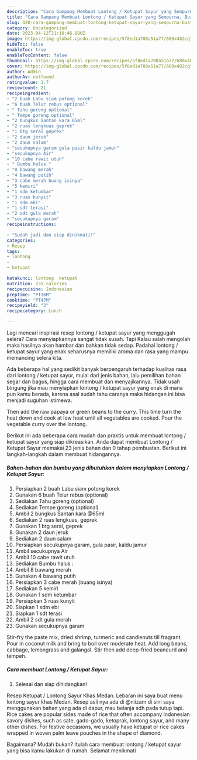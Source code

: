```yaml
---
description: "Cara Gampang Membuat Lontong / Ketupat Sayur yang Sempurna, Buat Buka Puasa}"
title: "Cara Gampang Membuat Lontong / Ketupat Sayur yang Sempurna, Buat Buka Puasa}"
slug: 420-cara-gampang-membuat-lontong-ketupat-sayur-yang-sempurna-buat-buka-puasa
category: Uncategorized
date: 2023-04-12T21:16:46.880Z
image: https://img-global.cpcdn.com/recipes/5f8ed1a708a51a77/680x482cq70/lontong-ketupat-sayur-foto-resep-utama.jpg
hideToc: false
enableToc: true
enableTocContent: false
thumbnail: https://img-global.cpcdn.com/recipes/5f8ed1a708a51a77/680x482cq70/lontong-ketupat-sayur-foto-resep-utama.jpg
cover: https://img-global.cpcdn.com/recipes/5f8ed1a708a51a77/680x482cq70/lontong-ketupat-sayur-foto-resep-utama.jpg
author: Admin
authorAv: notfound
ratingvalue: 3.7
reviewcount: 21
recipeingredient:
- "2 buah Labu siam potong korek"
- "6 buah Telur rebus optional"
- " Tahu goreng optional"
- " Tempe goreng optional"
- "2 bungkus Santan kara 65ml"
- "2 ruas lengkuas geprek"
- "1 btg serai geprek"
- "2 daun jeruk"
- "2 daun salam"
- "secukupnya garam gula pasir kaldu jamur"
- "secukupnya Air"
- "10 cabe rawit utuh"
- " Bumbu halus "
- "8 bawang merah"
- "4 bawang putih"
- "3 cabe merah buang isinya"
- "5 kemiri"
- "1 sdm ketumbar"
- "3 ruas kunyit"
- "1 sdm ebi"
- "1 sdt terasi"
- "2 sdt gula merah"
- "secukupnya garam"
recipeinstructions:

- "Sudah jadi dan siap dinikmati!"
categories:
- Resep
tags:
- lontong
- 
- ketupat

katakunci: lontong  ketupat 
nutrition: 235 calories
recipecuisine: Indonesian
preptime: "PT16M"
cooktime: "PT47M"
recipeyield: "3"
recipecategory: Lunch

---
```



Lagi mencari inspirasi resep lontong / ketupat sayur yang menggugah selera? Cara menyiapkannya sangat tidak susah. Tapi Kalau salah mengolah maka hasilnya akan hambar dan bahkan tidak sedap. Padahal lontong / ketupat sayur yang enak seharusnya memiliki aroma dan rasa yang mampu memancing selera kita.


Ada beberapa hal yang sedikit banyak berpengaruh terhadap kualitas rasa dari lontong / ketupat sayur, mulai dari jenis bahan, lalu pemilihan bahan segar dan bagus, hingga cara membuat dan menyajikannya. Tidak usah bingung jika mau menyiapkan lontong / ketupat sayur yang enak di mana pun kamu berada, karena asal sudah tahu caranya maka hidangan ini bisa menjadi suguhan istimewa.

Then add the raw papaya or green beans to the curry. This time turn the heat down and cook at low heat until all vegetables are cooked. Pour the vegetable curry over the lontong.


Berikut ini ada beberapa cara mudah dan praktis untuk membuat lontong / ketupat sayur yang siap dikreasikan. Anda dapat membuat Lontong / Ketupat Sayur memakai 23 jenis bahan dan 0 tahap pembuatan. Berikut ini langkah-langkah dalam membuat hidangannya.

<!--inarticleads1-->

##### Bahan-bahan dan bumbu yang dibutuhkan dalam menyiapkan Lontong / Ketupat Sayur:

1. Persiapkan 2 buah Labu siam potong korek
1. Gunakan 6 buah Telur rebus (optional)
1. Sediakan  Tahu goreng (optional)
1. Sediakan  Tempe goreng (optional)
1. Ambil 2 bungkus Santan kara @65ml
1. Sediakan 2 ruas lengkuas, geprek
1. Gunakan 1 btg serai, geprek
1. Gunakan 2 daun jeruk
1. Sediakan 2 daun salam
1. Persiapkan secukupnya garam, gula pasir, kaldu jamur
1. Ambil secukupnya Air
1. Ambil 10 cabe rawit utuh
1. Sediakan  Bumbu halus :
1. Ambil 8 bawang merah
1. Gunakan 4 bawang putih
1. Persiapkan 3 cabe merah (buang isinya)
1. Sediakan 5 kemiri
1. Gunakan 1 sdm ketumbar
1. Persiapkan 3 ruas kunyit
1. Siapkan 1 sdm ebi
1. Siapkan 1 sdt terasi
1. Ambil 2 sdt gula merah
1. Gunakan secukupnya garam


Stir-fry the paste mix, dried shrimp, turmeric and candlenuts till fragrant. Pour in coconut milk and bring to boil over moderate heat. Add long beans, cabbage, lemongrass and galangal. Stir then add deep-fried beancurd and tempeh. 

<!--inarticleads2-->

##### Cara membuat Lontong / Ketupat Sayur:


1. Selesai dan siap dihidangkan!

Resep Ketupat / Lontong Sayur Khas Medan. Lebaran ini saya buat menu lontong sayur khas Medan. Resep asli nya ada di @niizam di sini saya menggunakan bahan yang ada di dapur, mau belanja sdh pada tutup tapi. Rice cakes are popular sides made of rice that often accompany Indonesian savory dishes, such as sate, gado-gado, ketoprak, lontong sayur, and many other dishes. For festive occasions, we usually have ketupat or rice cakes wrapped in woven palm leave pouches in the shape of diamond. 

Bagaimana? Mudah bukan? Itulah cara membuat lontong / ketupat sayur yang bisa kamu lakukan di rumah. Selamat menikmati
